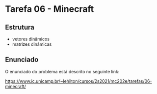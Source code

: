 # Tarefa 06 - Minecraft
## Estrutura
* vetores dinâmicos
* matrizes dinâmicas
## Enunciado

O enunciado do problema está descrito no seguinte link:

https://www.ic.unicamp.br/~lehilton/cursos/2s2021/mc202e/tarefas/06-minecraft/